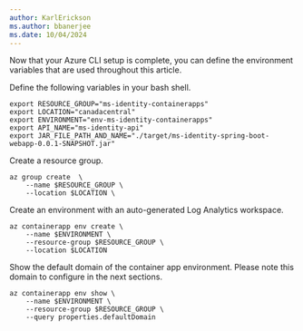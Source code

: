```yaml
---
author: KarlErickson
ms.author: bbanerjee
ms.date: 10/04/2024
---
```


Now that your Azure CLI setup is complete, you can define the environment variables that are used throughout this article.

Define the following variables in your bash shell.

```azurecli
export RESOURCE_GROUP="ms-identity-containerapps"
export LOCATION="canadacentral"
export ENVIRONMENT="env-ms-identity-containerapps"
export API_NAME="ms-identity-api"
export JAR_FILE_PATH_AND_NAME="./target/ms-identity-spring-boot-webapp-0.0.1-SNAPSHOT.jar"
```

Create a resource group.

```azurecli
az group create  \
    --name $RESOURCE_GROUP \
    --location $LOCATION \
```

Create an environment with an auto-generated Log Analytics workspace.

```azurecli
az containerapp env create \
    --name $ENVIRONMENT \
    --resource-group $RESOURCE_GROUP \
    --location $LOCATION
```

Show the default domain of the container app environment. Please note this domain to configure in the next sections.

```azurecli
az containerapp env show \
    --name $ENVIRONMENT \
    --resource-group $RESOURCE_GROUP \
    --query properties.defaultDomain
```
